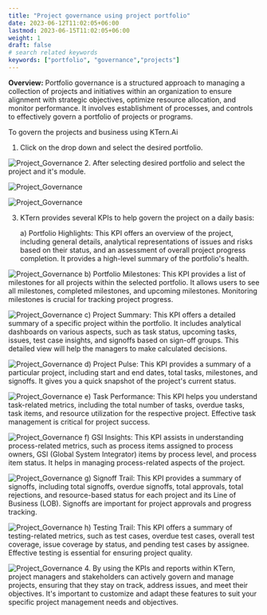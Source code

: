 ```yaml
---
title: "Project governance using project portfolio"
date: 2023-06-12T11:02:05+06:00
lastmod: 2023-06-15T11:02:05+06:00
weight: 1
draft: false
# search related keywords
keywords: ["portfolio", "governance","projects"]
---
```

**Overview:** 
Portfolio governance is a structured approach to managing a collection of projects and initiatives within an organization to ensure alignment with strategic objectives, optimize resource allocation, and monitor performance. It involves establishment of processes, and controls to effectively govern a portfolio of projects or programs.

To govern the projects and business using KTern.Ai
1. Click on the drop down and select the desired portfolio.

![Project_Governance](https://storage.googleapis.com/ktern-public-files/product-documentation/General/portfolio-dropdown.png)
2. After selecting desired portfolio and select the project and it's module.

![Project_Governance](https://storage.googleapis.com/ktern-public-files/product-documentation/General/projects-dropdown.PNG)

![Project_Governance](https://storage.googleapis.com/ktern-public-files/product-documentation/General/projects-modules.PNG)

3. KTern provides several KPIs to help govern the project on a daily basis:

    a) Portfolio Highlights: This KPI offers an overview of the project, including general details, analytical representations of issues and risks based on their status, and an assessment of overall project progress completion. It provides a high-level summary of the portfolio's health.

![Project_Governance](https://storage.googleapis.com/ktern-public-files/product-documentation/General/portfolio-highlights.PNG)
    b)	Portfolio Milestones: This KPI provides a list of milestones for all projects within the selected portfolio. It allows users to see all milestones, completed milestones, and upcoming milestones. Monitoring milestones is crucial for tracking project progress.

![Project_Governance](https://storage.googleapis.com/ktern-public-files/product-documentation/General/portfolio-milestone.PNG)
    c)	Project Summary: This KPI offers a detailed summary of a specific project within the portfolio. It includes analytical dashboards on various aspects, such as task status, upcoming tasks, issues, test case insights, and signoffs based on sign-off groups. This detailed view will help the managers to make calculated decisions.

![Project_Governance](https://storage.googleapis.com/ktern-public-files/product-documentation/General/project-summary.PNG)
     d)	Project Pulse: This KPI provides a summary of a particular project, including start and end dates, total tasks, milestones, and signoffs. It gives you a quick snapshot of the project's current status.

![Project_Governance](https://storage.googleapis.com/ktern-public-files/product-documentation/General/project-pulse.PNG)
    e)	Task Performance: This KPI helps you understand task-related metrics, including the total number of tasks, overdue tasks, task items, and resource utilization for the respective project. Effective task management is critical for project success.

![Project_Governance](https://storage.googleapis.com/ktern-public-files/product-documentation/General/task-performance.PNG)
    f)	GSI Insights: This KPI assists in understanding process-related metrics, such as process items assigned to process owners, GSI (Global System Integrator) items by process level, and process item status. It helps in managing process-related aspects of the project.

![Project_Governance](https://storage.googleapis.com/ktern-public-files/product-documentation/General/GSI-insights.PNG)
    g)	Signoff Trail: This KPI provides a summary of signoffs, including total signoffs, overdue signoffs, total approvals, total rejections, and resource-based status for each project and its Line of Business (LOB). Signoffs are important for project approvals and progress tracking.

![Project_Governance](https://storage.googleapis.com/ktern-public-files/product-documentation/General/signoff-trail.PNG)
    h)	Testing Trail: This KPI offers a summary of testing-related metrics, such as test cases, overdue test cases, overall test coverage, issue coverage by status, and pending test cases by assignee. Effective testing is essential for ensuring project quality.

![Project_Governance](https://storage.googleapis.com/ktern-public-files/product-documentation/General/testing-trail.PNG)
4. By using the KPIs and reports within KTern, project managers and stakeholders can actively govern and manage projects, ensuring that they stay on track, address issues, and meet their objectives. It's important to customize and adapt these features to suit your specific project management needs and objectives.


